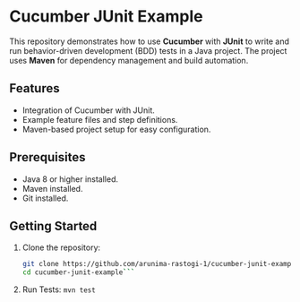 # Cucumber JUnit Example 

This repository demonstrates how to use **Cucumber** with **JUnit** to write and run behavior-driven development (BDD) tests in a Java project. The project uses **Maven** for dependency management and build automation.

## Features
- Integration of Cucumber with JUnit.
- Example feature files and step definitions.
- Maven-based project setup for easy configuration.

## Prerequisites 
- Java 8 or higher installed.
- Maven installed.
- Git installed.

## Getting Started
1. Clone the repository:
   ```bash
   git clone https://github.com/arunima-rastogi-1/cucumber-junit-example.git
   cd cucumber-junit-example```
2. Run Tests:
   ```mvn test``` 
 
   
  
